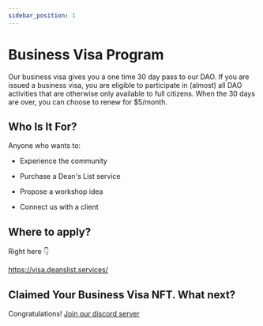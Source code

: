 ```yaml
---
sidebar_position: 1
---
```


# Business Visa Program

Our business visa gives you a one time 30 day pass to our DAO. If you are issued a business visa, you are eligible to participate in (almost) all DAO activities that are otherwise only available to full citizens. When the 30 days are over, you can choose to renew for $5/month.

## Who Is It For?

Anyone who wants to:

- Experience the community

- Purchase a Dean's List service

- Propose a workshop idea

- Connect us with a client

## Where to apply?

Right here 👇

[https://visa.deanslist.services/ ](https://visa.deanslist.services/)

## Claimed Your Business Visa NFT. What next?

Congratulations! [Join our discord server](https://discord.gg/CYSY8vK45b)
